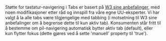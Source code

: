 Støtte for tastatur-navigering i Tabs er basert på [W3 sine anbefalinger](https://www.w3.org/TR/wai-aria-practices/#tabpanel), med noen modifikasjoner etter råd og innspill fra våre egne UU-eksperter. Vi har valgt å la alle tabs være tilgjengelige med tabbing (i motsetning til W3 sine anbefalinger om å begrense dette til kun aktiv tab). Konsumenten står fritt til å bestemme om pil-navigering automatisk bytter aktiv tab (default), eller kun flytter fokus (dette gjøres ved å sette 'manuell' property til 'true').